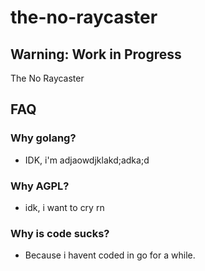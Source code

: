 # the-no-raycaster
## Warning: Work in Progress

The No Raycaster

## FAQ

### Why golang?
- IDK, i'm adjaowdjklakd;adka;d

### Why AGPL?
- idk, i want to cry rn

### Why is code sucks?
- Because i havent coded in go for a while.